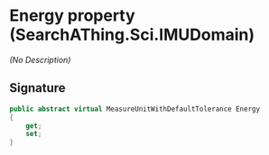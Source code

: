 # Energy property (SearchAThing.Sci.IMUDomain)
_(No Description)_

## Signature
```csharp
public abstract virtual MeasureUnitWithDefaultTolerance Energy
{
    get;
    set;
}
```
